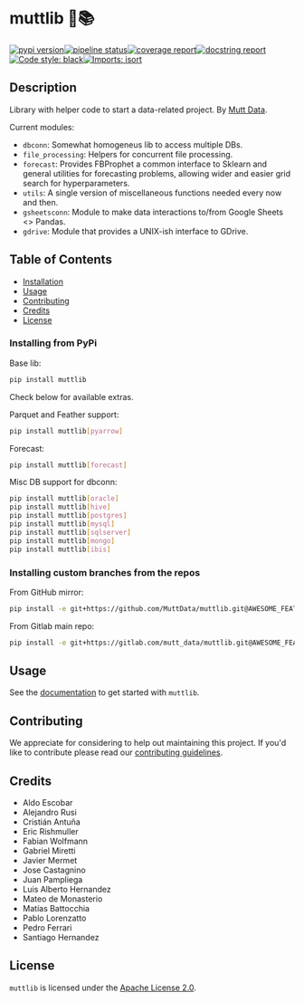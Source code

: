 # muttlib 🐶📚

[![pypi version](https://img.shields.io/pypi/v/muttlib?color=blue)](https://pypi.org/project/muttlib/)[![pipeline status](https://gitlab.com/mutt_data/muttlib/badges/master/pipeline.svg)](https://gitlab.com/mutt_data/muttlib/-/commits/master)[![coverage report](https://gitlab.com/mutt_data/muttlib/badges/master/coverage.svg)](https://gitlab.com/mutt_data/muttlib/-/commits/master)[![docstring report](https://gitlab.com/mutt_data/muttlib/-/jobs/artifacts/master/raw/docs_coverage.svg?job=docstr-cov)](https://interrogate.readthedocs.io/en/latest/)[![Code style: black](https://img.shields.io/badge/code%20style-black-000000.svg)](https://github.com/psf/black)[![Imports: isort](https://img.shields.io/badge/%20imports-isort-%231674b1?style=flat&labelColor=ef8336)](https://pycqa.github.io/isort/)



## Description

Library with helper code to start a data-related project.
By [Mutt Data](https://muttdata.ai/).

Current modules:

- `dbconn`: Somewhat homogeneus lib to access multiple DBs.
- `file_processing`: Helpers for concurrent file processing.
- `forecast`: Provides FBProphet a common interface to Sklearn and general
  utilities for forecasting problems, allowing wider and easier grid search for
  hyperparameters.
- `utils`: A single version of miscellaneous functions needed every now and then.
- `gsheetsconn`: Module to make data interactions to/from Google Sheets <> Pandas.
- `gdrive`: Module that provides a UNIX-ish interface to GDrive.

## Table of Contents

- [Installation](#installation)
- [Usage](#usage)
- [Contributing](#contributing)
- [Credits](#contributing)
- [License](#license)

### Installing from PyPi

Base lib:
```bash
pip install muttlib
```

Check below for available extras.

Parquet and Feather support:
```bash
pip install muttlib[pyarrow]
```

Forecast:
```bash
pip install muttlib[forecast]
```

Misc DB support for dbconn:
```bash
pip install muttlib[oracle]
pip install muttlib[hive]
pip install muttlib[postgres]
pip install muttlib[mysql]
pip install muttlib[sqlserver]
pip install muttlib[mongo]
pip install muttlib[ibis]
```

### Installing custom branches from the repos

From GitHub mirror:
```bash
pip install -e git+https://github.com/MuttData/muttlib.git@AWESOME_FEATURE_BRANCH#egg=muttlib
```

From Gitlab main repo:
```bash
pip install -e git+https://gitlab.com/mutt_data/muttlib.git@AWESOME_FEATURE_BRANCH#egg=muttlib
```

## Usage

See the [documentation](https://mutt_data.gitlab.io/muttlib/) to get started with `muttlib`.

## Contributing

We appreciate for considering to help out maintaining this project. If you'd like to contribute please read our [contributing guidelines](CONTRIBUTING.md).

## Credits

- Aldo Escobar
- Alejandro Rusi
- Cristián Antuña
- Eric Rishmuller
- Fabian Wolfmann
- Gabriel Miretti
- Javier Mermet
- Jose Castagnino
- Juan Pampliega
- Luis Alberto Hernandez
- Mateo de Monasterio
- Matías Battocchia
- Pablo Lorenzatto
- Pedro Ferrari
- Santiago Hernandez

## License
`muttlib` is licensed under the [Apache License 2.0](LICENCE).
